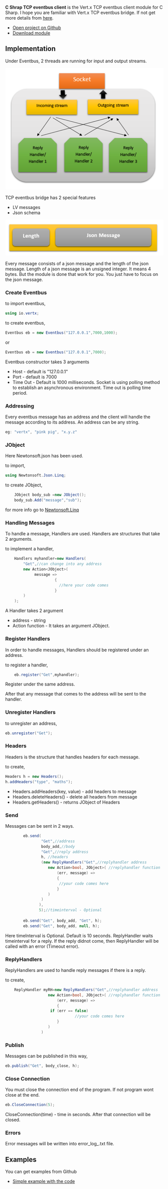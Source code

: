
**C Shrap TCP eventbus client** is the Vert.x TCP eventbus client module for C Sharp. I hope you are familiar with Vert.x TCP eventbus bridge. If not get more details from [here](http://vertx.io/docs/vertx-tcp-eventbus-bridge/java/ "http://vertx.io/docs/vertx-tcp-eventbus-bridge/java/"). 

- [Open project on Github](https://github.com/jaymine/TCP-eventbus-client-C-Sharp)
- [Download module](https://www.nuget.org/packages/vertx-eventbus/2.1.0-pre)

## Implementation ##

Under Eventbus, 2 threads are running for input and output streams.

![Complete Design](https://raw.githubusercontent.com/jaymine/TCP-eventbus-client-Python/gh-pages/2.png)

TCP eventbus bridge has 2 special features

- LV messages 
- Json schema

![LV Message](https://raw.githubusercontent.com/jaymine/TCP-eventbus-client-Python/gh-pages/3.png)

Every message consists of a json message and the length of the json message. Length of a json message is an unsigned integer. It means 4 bytes. But the module is done that work for you. You just have to focus on the json message.


### Create Eventbus ###

to import eventbus,

```cs	
using io.vertx; 
```

to create eventbus,

```cs	
Eventbus eb = new Eventbus("127.0.0.1",7000,1000); 
```
or 

```cs	
Eventbus eb = new Eventbus("127.0.0.1",7000); 
```

Eventbus constructor takes 3 arguments

- Host - default is "127.0.0.1"
- Port - default is 7000
- Time Out - Default is 1000 milliseconds. Socket is using polling method to establish an asynchronous environment. Time out is polling time period. 

### Addressing ###

Every eventbus message has an address and the client will handle the message according to its address. An address can be any string.

```cs	
eg: "vertx", "pink pig", "x.y.z" 
```

### JObject ###

Here Newtonsoft.json has been used.

to import,

```cs	
using Newtonsoft.Json.Linq; 
```

to create JObject,
```cs
	JObject body_sub =new JObject();
    body_sub.Add("message","sub");
```
for more info go to [Newtonsoft.Linq](http://www.newtonsoft.com/json/help/html/QueryingLINQtoJSON.htm)

### Handling Messages ###

To handle a message, Handlers are used. Handlers are structures that take 2 arguments. 

to implement a handler,
```cs
	Handlers myhandler=new Handlers(
        "Get",//can change into any address
        new Action<JObject>(
             message =>
                      {
                    	//here your code comes
                      }
        )
    );
```

A Handler takes 2 argument 

- address - string
- Action function - It takes an argument JObject. 
	

### Register Handlers ###

In order to handle messages, Handlers should be registered under an address.

to register a handler,
```cs
	eb.register("Get",myhandler);
```
 Register under the same address.

After that any message that comes to the address will be sent to the handler.

### Unregister Handlers ###

to unregister an address,
```cs
eb.unregister("Get");
```

### Headers ###

Headers is the structure that handles headers for each message. 

to create,
```cs
Headers h = new Headers();
h.addHeaders("type", "maths"); 
```

- Headers.addHeaders(key, value) - add headers to message
- Headers.deleteHeaders() - delete all headers from message
- Headers.getHeaders() - returns JObject of Headers


### Send ###

Messages can be sent in 2 ways.
```cs
		eb.send(
                "Get",//address
                body_add,//body
                "Get",//reply address
                h, //headers
                (new ReplyHandlers("Get",//replyhandler address
                   new Action<bool, JObject>( //replyhandler function
                       (err, message) =>
                       {
                   		//your code comes here
                       }
                   )
                )
               ),
               5);//timeinterval - Optional

		eb.send("Get", body_add, "Get", h);
        eb.send("Get", body_add, null, h);
```
Here timeInterval is Optional. Default is 10 seconds. ReplyHandler waits timeinterval for a reply. If the reply didnot come, then ReplyHandler will be called with an error (Timeout error).

### ReplyHandlers ###

ReplyHandlers are used to handle reply messages if there is a reply.

to create,
```cs
	ReplyHandler myRH=new ReplyHandlers("Get",//replyhandler address
                   new Action<bool, JObject>( //replyhandler function
                       (err, message) =>
                       {
                    if (err == false)
                               //your code comes here
                       }
                   )
                )
```
### Publish ###

Messages can be published in this way,
```cs
eb.publish("Get", body_close, h);
```

### Close Connection ###

You must close the connection end of the program. If not program wont close at the end.
```cs
eb.CloseConnection(5);
```

CloseConnection(time) - time in seconds. After that connection will be closed.

### Errors ###

Error messages will be written into error_log_.txt file.  

## Examples ###

You can get examples from Github

* [Simple example with the code](https://github.com/jaymine/TCP-eventbus-client-C-Sharp/tree/master/examples "Get client and server codes")


